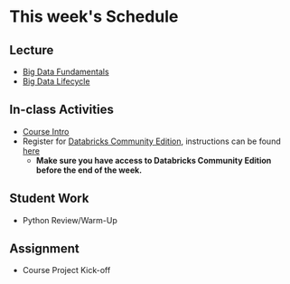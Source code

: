 # This week's Schedule

## Lecture
+ [Big Data Fundamentals](https://docs.google.com/presentation/d/1MclSCf5fMUe6Fc0Doy5typVEQBSwpsDkO-TTchoRuzY/edit?usp=sharing)
+ [Big Data Lifecycle](https://docs.google.com/presentation/d/1QSdSwDWkahBy-34EC-waAIO2WpbrdvhbzpTeYYjU_cs/edit?usp=sharing)

## In-class Activities
+ [Course Intro](https://docs.google.com/presentation/d/1cLZrA3g-J2Tfq_wq4LFohmEKvlsqESlyQ33xaDzMS2w/edit?usp=sharing)
+ Register for [Databricks Community Edition](https://databricks.com/signup#signup/community), instructions can be found [here](https://docs.google.com/presentation/d/1cLZrA3g-J2Tfq_wq4LFohmEKvlsqESlyQ33xaDzMS2w/edit?usp=sharing)
  + __Make sure you have access to Databricks Community Edition before the end of the week.__

## Student Work
+ Python Review/Warm-Up

## Assignment
+ Course Project Kick-off

